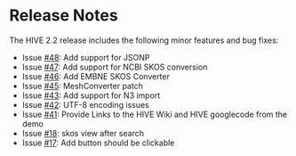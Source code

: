 # Release Notes #


The HIVE 2.2 release includes the following minor features and bug fixes:
  * Issue [#48](http://code.google.com/p/hive-mrc/issues/detail?id=48): Add support for JSONP
  * Issue [#47](http://code.google.com/p/hive-mrc/issues/detail?id=47): Add support for NCBI SKOS conversion
  * Issue [#46](http://code.google.com/p/hive-mrc/issues/detail?id=46): Add EMBNE SKOS Converter
  * Issue [#45](http://code.google.com/p/hive-mrc/issues/detail?id=45): MeshConverter patch
  * Issue [#43](http://code.google.com/p/hive-mrc/issues/detail?id=43): Add support for N3 import
  * Issue [#42](http://code.google.com/p/hive-mrc/issues/detail?id=42): UTF-8 encoding issues
  * Issue [#41](http://code.google.com/p/hive-mrc/issues/detail?id=41): Provide Links to the HIVE Wiki and HIVE googlecode from the demo
  * Issue [#18](http://code.google.com/p/hive-mrc/issues/detail?id=18): skos view after search
  * Issue [#17](http://code.google.com/p/hive-mrc/issues/detail?id=17):  Add button should be clickable